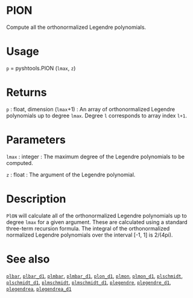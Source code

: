 # PlON

Compute all the orthonormalized Legendre polynomials.

# Usage

`p` = pyshtools.PlON (`lmax`, `z`)

# Returns

`p` : float, dimension (`lmax`+1)
:   An array of orthonormalized Legendre polynomials up to degree `lmax`. Degree `l` corresponds to array index `l+1`.

# Parameters

`lmax` : integer
:   The maximum degree of the Legendre polynomials to be computed.

`z` : float
:   The argument of the Legendre polynomial.

# Description

`PlON` will calculate all of the orthonormalized Legendre polynomials up to degree `lmax` for a given argument. These are calculated using a standard three-term recursion formula. The integral of the orthonormalized normalized Legendre polynomials over the interval [-1, 1] is 2/(4pi).

# See also

[`plbar`](pyplbar.html), [`plbar_d1`](pyplbar_d1.html), [`plmbar`](pyplmbar.html), [`plmbar_d1`](pyplmbar_d1.html), [`plon_d1`](pyplon_d1.html), [`plmon`](pyplmon.html), [`plmon_d1`](pyplmon_d1.html), [`plschmidt`](pyplschmidt.html), [`plschmidt_d1`](pyplschmidt_d1.html), [`plmschmidt`](pyplmschmidt.html), [`plmschmidt_d1`](pyplmschmidt_d1.html), [`plegendre`](pyplegendre.html), [`plegendre_d1`](pyplegendre_d1.html), [`plegendrea`](pyplegendrea.html), [`plegendrea_d1`](pyplegendrea_d1.html)
